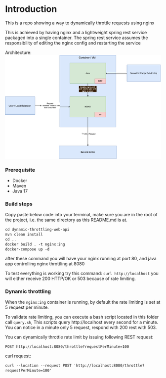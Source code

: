 # Introduction

This is a repo showing a way to dynamically throttle requests using nginx 

This is achieved by having nginx and a lightweight spring rest service packaged into a single container. The spring rest service assumes the responsibility of editing the nginx config and restarting the service

Architecture:
![Architecture Diagram](./doc/overview.png)

### Prerequisite 
* Docker
* Maven
* Java 17

### Build steps

Copy paste below code into your terminal, make sure you are in the root of the project, i.e. the same directory as this README.md is at.

```shell
cd dynamic-throttling-web-api
mvn clean install
cd ..
docker build . -t nginx:ing
docker-compose up -d
```
after these command you will have your nginx running at port 80, and java app controlling nginx throttling at 8080

To test everything is working try this command:
`curl http://localhost`
you will either receive 200 HTTP/OK or 503 because of rate limiting.

### Dynamic throttling

When the `nginx:ing` container is running, by default the rate limiting is set at 5 request per minute. 

To validate rate limiting, you can execute a bash script located in this folder call `query.sh`, This scripts query http://localhost every second for a minute. You can notice in a minute only 5 request, respond with 200 rest with 503.

You can dynamically throttle rate limit by issuing following REST request:
```shell
POST http://localhost:8080/throttle?requestPerMinute=100
```
curl request:
```shell
curl --location --request POST 'http://localhost:8080/throttle?requestPerMinute=100' 
```
